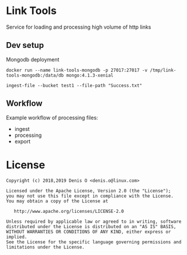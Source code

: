# Link Tools
Service for loading and processing high volume of http links

## Dev setup
Mongodb deployment

```
docker run --name link-tools-mongodb -p 27017:27017 -v /tmp/link-tools-mongodb:/data/db mongo:4.1.3-xenial

ingest-file --bucket test1 --file-path "Success.txt"
```

## Workflow
Example workflow of processing files:
 - ingest
 - processing
 - export

License
=======

    Copyright (c) 2018,2019 Denis O <denis.o@linux.com>

    Licensed under the Apache License, Version 2.0 (the "License");
    you may not use this file except in compliance with the License.
    You may obtain a copy of the License at

       http://www.apache.org/licenses/LICENSE-2.0

    Unless required by applicable law or agreed to in writing, software
    distributed under the License is distributed on an "AS IS" BASIS,
    WITHOUT WARRANTIES OR CONDITIONS OF ANY KIND, either express or implied.
    See the License for the specific language governing permissions and
    limitations under the License.
